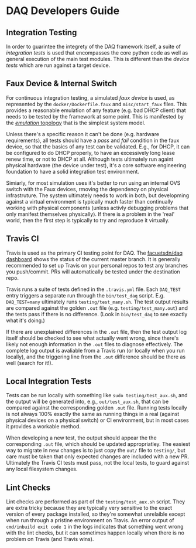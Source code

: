 # DAQ Developers Guide

## Integration Testing

In order to guarintee the integrety of the DAQ framework itself, a suite of
_integration tests_ is used that encompasses the core python code as well as general
execution of the main test modules. This is different than the _device tests_ which
are run against a target device.

## Faux Device & Internal Switch

For continuous integration testing, a simulated _faux device_ is used, as represented
by the `docker/Dockerfile.faux` and `misc/start_faux` files. This provides a reasonable
emulation of any feature (e.g. bad DHCP client) that needs to be tested by the framework
at some point. This is manifested by the [_emulation_ topology](topologies.md) that is
the simplest system model.

Unless there's a specific reason it can't be done (e.g. hardware requirements), all tests
should have a _pass_ and _fail_ condition in the faux device, so that the basics of any
test can be validated. E.g., for DHCP, it can be configured to do DHCP properly, to have
an excessively long lease renew time, or not to DHCP at all. Although tests ultimately
run againt physical hardware (the device under test), it's a core software engineering
foundation to have a solid integration test environment.

Simiarly, for most simulation uses it's better to run using an internal OVS switch with
the Faux devices, rmoving the dependency on physical infrastruture. The system ultimately
needs to work in both, but developming against a virtual environment is typically much
faster than continually working with physical components (unless activly debugging
problems that only manifest themselves physically). If there is a problem in the 'real'
world, then the first step is typically to try and reproduce it virtually.

## Travis CI

Travis is used as the primary CI testing point for DAQ. The
[facuetsdn/daq dashboard](https://travis-ci.com/faucetsdn/daq/branches) shows the
status of the current master branch. It is generally recommended to set up
Travis on your personal repos to test any branches you push/commit. PRs will
automatically be tested under the destination repo.

Travis runs a suite of tests defined in the `.travis.yml` file. Each `DAQ_TEST`
entry triggers a separate run through the `bin/test_daq` script. E.g. `DAQ_TEST=many`
ultimately runs `testing/test_many.sh`.  The test output results are compared against
the golden `.out` file (e.g. `testing/test_many.out`) and the tests pass if there
is no difference. (Look in `bin/test_daq` to see exactly what it's doing.)

If there are unexplained differences in the `.out` file, then the test output log
itself should be checked to see what actually went wrong, since there's likely
not enough information in the `.out` files to diagnose effectively. The complete
log output is avaliable from a Travis run (or locally when you run locally), and
the triggering line from the `.out` difference should be there as well (search for it!).

## Local Integration Tests

Tests can be run locally with something like `sudo testing/test_aux.sh`, and the output
will be generated into, e.g., `out/test_aux.sh`, that can be compared against the
corresponding golden `.out` file. Running tests locally is not always 100% exactly the
same as running things in a real (against physical devices on a physical switch) or
CI environment, but in most cases it provides a workable method.

When developing a new test, the output should appear the the corresponding `.out` file,
which should be updated appropriatley. The easiest way to migrate in new changes is to
just copy the `out/` file to `testing/`, but care must be taken that only expected
changes are included with a new PR. Ultimately the Travis CI tests must pass, not the
local tests, to guard against any local filesystem changes.

## Lint Checks

Lint checks are performed as part of the `testing/test_aux.sh` script. They are extra
tricky because they are typically very sensitive to the exact version of every package
installed, so they're somewhat unrelaible except when run through a pristine environment
on Travis. An error output of `cmd/inbuild exit code 1` in the logs indicates that
something went wrong with the lint checks, but it can sometimes happen locally when
there is no problem on Travis (and Travis wins).
